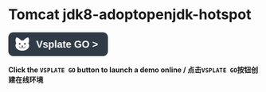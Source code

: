 # Tomcat jdk8-adoptopenjdk-hotspot

<a href="https://www.vsplate.com/?docker-compose=https://github.com/vsplate/dcenvs/tomcat/jdk8-adoptopenjdk-hotspot"><img alt="VSPLATE GO" src="https://raw.githubusercontent.com/vsplate/images/master/vsgo_btn.png" width="200px"></a>

**Click the `VSPLATE GO` button to launch a demo online / 点击`VSPLATE GO`按钮创建在线环境**